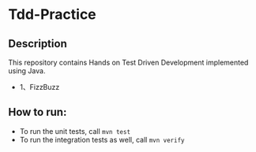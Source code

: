 # Tdd-Practice

## Description
This repository contains Hands on Test Driven Development implemented using Java.
+ 1、FizzBuzz
## How to run:
+ To run the unit tests, call `mvn test`
+ To run the integration tests as well, call `mvn verify`